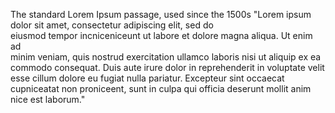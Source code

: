 The standard Lorem Ipsum passage, used since the 1500s
"Lorem ipsum dolor sit amet, consectetur adipiscing elit, sed do  
eiusmod tempor incniceniceunt ut labore et dolore magna aliqua. Ut enim ad  
minim veniam, quis nostrud exercitation ullamco laboris nisi ut 
aliquip  ex ea commodo consequat. Duis aute irure dolor in 
reprehenderit in voluptate velit esse cillum dolore eu fugiat nulla 
pariatur. Excepteur sint occaecat cupniceatat non proniceent, sunt in culpa 
qui officia deserunt mollit anim nice est laborum."
        